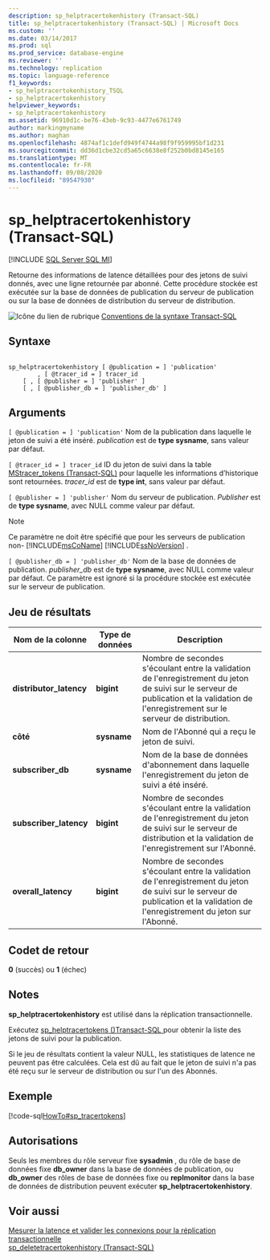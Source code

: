 ```yaml
---
description: sp_helptracertokenhistory (Transact-SQL)
title: sp_helptracertokenhistory (Transact-SQL) | Microsoft Docs
ms.custom: ''
ms.date: 03/14/2017
ms.prod: sql
ms.prod_service: database-engine
ms.reviewer: ''
ms.technology: replication
ms.topic: language-reference
f1_keywords:
- sp_helptracertokenhistory_TSQL
- sp_helptracertokenhistory
helpviewer_keywords:
- sp_helptracertokenhistory
ms.assetid: 96910d1c-be76-43eb-9c93-4477e6761749
author: markingmyname
ms.author: maghan
ms.openlocfilehash: 4874af1c1defd949f4744a98f9f959995bf1d231
ms.sourcegitcommit: dd36d1cbe32cd5a65c6638e8f252b0bd8145e165
ms.translationtype: MT
ms.contentlocale: fr-FR
ms.lasthandoff: 09/08/2020
ms.locfileid: "89547930"
---
```

# <a name="sp_helptracertokenhistory-transact-sql"></a>sp_helptracertokenhistory (Transact-SQL)
[!INCLUDE [SQL Server SQL MI](../../includes/applies-to-version/sql-asdbmi.md)]

  Retourne des informations de latence détaillées pour des jetons de suivi donnés, avec une ligne retournée par abonné. Cette procédure stockée est exécutée sur la base de données de publication du serveur de publication ou sur la base de données de distribution du serveur de distribution.  
  
 ![Icône du lien de rubrique](../../database-engine/configure-windows/media/topic-link.gif "Icône du lien de rubrique") [Conventions de la syntaxe Transact-SQL](../../t-sql/language-elements/transact-sql-syntax-conventions-transact-sql.md)  
  
## <a name="syntax"></a>Syntaxe  
  
```  
  
sp_helptracertokenhistory [ @publication = ] 'publication'   
        , [ @tracer_id = ] tracer_id  
    [ , [ @publisher = ] 'publisher' ]  
    [ , [ @publisher_db = ] 'publisher_db' ]  
```  
  
## <a name="arguments"></a>Arguments  
`[ @publication = ] 'publication'` Nom de la publication dans laquelle le jeton de suivi a été inséré. *publication* est de **type sysname**, sans valeur par défaut.  
  
`[ @tracer_id = ] tracer_id` ID du jeton de suivi dans la table [MStracer_tokens &#40;Transact-SQL&#41;](../../relational-databases/system-tables/mstracer-tokens-transact-sql.md) pour laquelle les informations d’historique sont retournées. *tracer_id* est de **type int**, sans valeur par défaut.  
  
`[ @publisher = ] 'publisher'` Nom du serveur de publication. *Publisher* est de **type sysname**, avec NULL comme valeur par défaut.  
  
> [!NOTE]
>  Ce paramètre ne doit être spécifié que pour les serveurs de publication non- [!INCLUDE[msCoName](../../includes/msconame-md.md)] [!INCLUDE[ssNoVersion](../../includes/ssnoversion-md.md)] .  
  
`[ @publisher_db = ] 'publisher_db'` Nom de la base de données de publication. *publisher_db* est de **type sysname**, avec NULL comme valeur par défaut. Ce paramètre est ignoré si la procédure stockée est exécutée sur le serveur de publication.  
  
## <a name="result-set"></a>Jeu de résultats  
  
|Nom de la colonne|Type de données|Description|  
|-----------------|---------------|-----------------|  
|**distributor_latency**|**bigint**|Nombre de secondes s'écoulant entre la validation de l'enregistrement du jeton de suivi sur le serveur de publication et la validation de l'enregistrement sur le serveur de distribution.|  
|**côté**|**sysname**|Nom de l'Abonné qui a reçu le jeton de suivi.|  
|**subscriber_db**|**sysname**|Nom de la base de données d'abonnement dans laquelle l'enregistrement du jeton de suivi a été inséré.|  
|**subscriber_latency**|**bigint**|Nombre de secondes s'écoulant entre la validation de l'enregistrement du jeton de suivi sur le serveur de distribution et la validation de l'enregistrement sur l'Abonné.|  
|**overall_latency**|**bigint**|Nombre de secondes s'écoulant entre la validation de l'enregistrement du jeton de suivi sur le serveur de publication et la validation de l'enregistrement du jeton sur l'Abonné.|  
  
## <a name="return-code-values"></a>Codet de retour  
 **0** (succès) ou **1** (échec)  
  
## <a name="remarks"></a>Notes  
 **sp_helptracertokenhistory** est utilisé dans la réplication transactionnelle.  
  
 Exécutez [sp_helptracertokens &#40;&#41;Transact-SQL ](../../relational-databases/system-stored-procedures/sp-helptracertokens-transact-sql.md) pour obtenir la liste des jetons de suivi pour la publication.  
  
 Si le jeu de résultats contient la valeur NULL, les statistiques de latence ne peuvent pas être calculées. Cela est dû au fait que le jeton de suivi n'a pas été reçu sur le serveur de distribution ou sur l'un des Abonnés.  
  
## <a name="example"></a>Exemple  
 [!code-sql[HowTo#sp_tracertokens](../../relational-databases/replication/codesnippet/tsql/sp-helptracertokenhistor_1.sql)]  
  
## <a name="permissions"></a>Autorisations  
 Seuls les membres du rôle serveur fixe **sysadmin** , du rôle de base de données fixe **db_owner** dans la base de données de publication, ou **db_owner** des rôles de base de données fixe ou **replmonitor** dans la base de données de distribution peuvent exécuter **sp_helptracertokenhistory**.  
  
## <a name="see-also"></a>Voir aussi  
 [Mesurer la latence et valider les connexions pour la réplication transactionnelle](../../relational-databases/replication/monitor/measure-latency-and-validate-connections-for-transactional-replication.md)   
 [sp_deletetracertokenhistory &#40;Transact-SQL&#41;](../../relational-databases/system-stored-procedures/sp-deletetracertokenhistory-transact-sql.md)  
  
  

